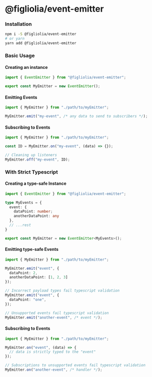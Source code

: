 # @figliolia/event-emitter

### Installation

```bash
npm i -S @figliolia/event-emitter
# or yarn
yarn add @figliolia/event-emitter
```

### Basic Usage
#### Creating an instance
```typescript
import { EventEmitter } from "@figliolia/event-emitter";

export const MyEmitter = new EventEmitter();
```

#### Emitting Events
```typescript
import { MyEmitter } from "./path/to/myEmitter";

MyEmitter.emit("my-event", /* any data to send to subscribers */);
```

#### Subscribing to Events
```typescript
import { MyEmitter } from "./path/to/myEmitter";

const ID = MyEmitter.on("my-event", (data) => {});

// Cleaning up listeners
MyEmitter.off("my-event", ID);
```

### With Strict Typescript
#### Creating a type-safe Instance
```typescript
import { EventEmitter } from "@figliolia/event-emitter";

type MyEvents = {
  event: {
    dataPoint: number;
    anotherDataPoint: any
  },
  // ...rest
}

export const MyEmitter = new EventEmitter<MyEvents>();
```

#### Emitting type-safe Events
```typescript
import { MyEmitter } from "./path/to/myEmitter";

MyEmitter.emit("event", {
  dataPoint: 2,
  anotherDataPoint: [1, 2, 3]
});

// Incorrect payload types fail typescript validation
MyEmitter.emit("event", {
  dataPoint: "one",
});

// Unsupported events fail typescript validation
MyEmitter.emit("another-event", /* event */);
```

#### Subscribing to Events
```typescript
import { MyEmitter } from "./path/to/myEmitter";

MyEmitter.on("event", (data) => {
  // data is strictly typed to the "event"
});

// Subscriptions to unsupported events fail typescript validation
MyEmitter.on("another-event", /* handler */);
```
